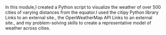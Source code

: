 In this module,I created a Python script to visualize the weather of over 500 cities of varying distances from the equator.I used  the citipy Python library Links to an external site., the OpenWeatherMap API Links to an external site., and my problem-solving skills to create a representative model of weather across cities.
